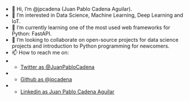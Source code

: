 - 👋 Hi, I’m @jpcadena (Juan Pablo Cadena Aguilar).
- 👀 I’m interested in Data Science, Machine Learning, Deep Learning and IoT.
- 🌱 I’m currently learning one of the most used web frameworks for Python: FastAPI.
- 💞️ I’m looking to collaborate on open-source projects for data science projects and introduction to Python programming for newcomers.
- 📫 How to reach me on:
- + [Twitter as @JuanPabloCadena](https://www.twitter.com/JuanPabloCadena)
- + [Github as @jpcadena](https://github.com/jpcadena)
- + [Linkedin as Juan Pablo Cadena Aguilar](https://www.linkedin.com/in/juanpablocadenaaguilar/)

<!---
jpcadena/jpcadena is a ✨ special ✨ repository because its `README.md` (this file) appears on your GitHub profile.
You can click the Preview link to take a look at your changes.
--->

